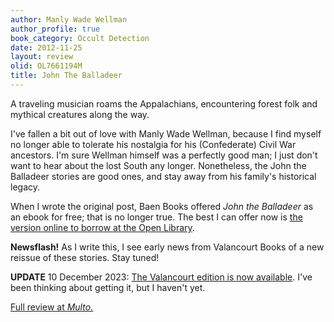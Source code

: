 ```yaml
---
author: Manly Wade Wellman
author_profile: true
book_category: Occult Detection
date: 2012-11-25
layout: review
olid: OL7661194M
title: John The Balladeer
---
```


A traveling musician roams the Appalachians, encountering forest folk and mythical creatures along the way.  

I've fallen a bit out of love with Manly Wade Wellman, because I find myself no longer able to tolerate his nostalgia for his (Confederate) Civil War ancestors. I'm sure Wellman himself was a perfectly good man; I just don't want to hear about the lost South any longer. Nonetheless, the John the Balladeer stories are good ones, and stay away from his family's historical legacy.

When I wrote the original post, Baen Books offered *John the Balladeer* as an ebook for free; that is no longer true. The best I can offer now is [the version online to borrow at the Open Library](https://archive.org/details/johnballadeer00well). 
 
**Newsflash!** As I write this, I see early news from Valancourt Books of a new reissue of these stories. Stay tuned!
 
**UPDATE** 10 December 2023: [The Valancourt edition is now available](https://www.valancourtbooks.com/john-the-balladeer-1988.html). I've been thinking about getting it, but I haven't yet.

[Full review at *Multo*.](https://multoghost.wordpress.com/2012/11/25/the-ballads-of-john/)